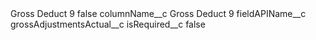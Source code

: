 <?xml version="1.0" encoding="UTF-8"?>
<CustomMetadata xmlns="http://soap.sforce.com/2006/04/metadata" xmlns:xsi="http://www.w3.org/2001/XMLSchema-instance" xmlns:xsd="http://www.w3.org/2001/XMLSchema">
    <label>Gross Deduct 9</label>
    <protected>false</protected>
    <values>
        <field>columnName__c</field>
        <value xsi:type="xsd:string">Gross Deduct 9</value>
    </values>
    <values>
        <field>fieldAPIName__c</field>
        <value xsi:type="xsd:string">grossAdjustmentsActual__c</value>
    </values>
    <values>
        <field>isRequired__c</field>
        <value xsi:type="xsd:boolean">false</value>
    </values>
</CustomMetadata>
